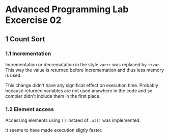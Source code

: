 # Advanced Programming Lab Excercise 02

## 1 Count Sort

### 1.1 Incrementation
Incrementation or decrematation in the style `var++` was replaced by `++var`. This way the value is returned before incrementation and thus less memory is used.

This change didn't have any significat effect on execution time. Probably because returned variables are not used anywhere in the code and so compler didn't include them in the first place.

### 1.2 Element access
Accessing elements using `[]` instaed of `.at()` was implemented.

It seems to have made execution sligtly faster.
